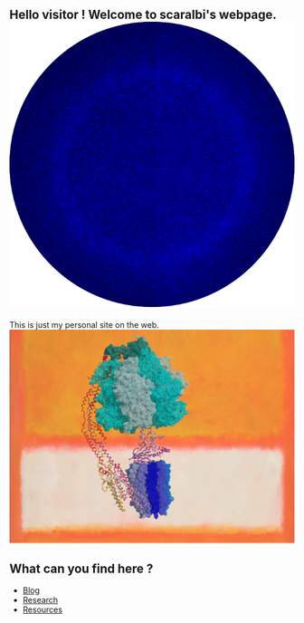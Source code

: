 ## Hello visitor ! Welcome to scaralbi's webpage. ![alt text](assets/figs/blue.png "Blue Dot")
This is just my personal site on the web.
![Drag Racing](assets/figs/atpase.jpg)

## What can you find here ?
* [Blog](blog.md)  
* [Research](research.md)  
* [Resources](resources.md)  
